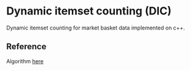 # Dynamic itemset counting (DIC)
Dynamic itemset counting for market basket data implemented on c++.

## Reference
Algorithm [here](https://www.slideshare.net/mariaair/dynamic-itemset-counting)
